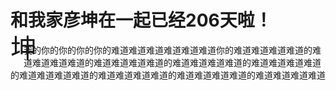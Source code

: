 <!DOCTYPE html>
<html lang="en">
<head>
    <meta charset="UTF-8">
    <title>梦幻南泉——遇见Mr.right</title>
    <style type="text/css">
        span
        {
           float:left;
           width:0.5em;
           font-size:300%;
           font-family:algerian,courier;
           line-height:60%;
         }
        
    <style>
       .center
{
margin:auto;
width:90%;
}

div.background
{
  width: 1000px;
  height: 226px;
  background: url('/2.jpg');
  border: 1px solid black;
  background-color:blue
}

div.transbox
{
  width: 850px;
  height: 184px;
  margin:30px;
  background-color:white
  border: 1px solid black;
  
  filter:alpha(opacity=40);
 
  opacity:0.4;
}

div.transbox p
{
  margin: 30px 30px;
}
</style>
</head>
<body>

<h1>和我家彦坤在一起已经206天啦！</h1>
<div class="center">
<div class="background">
<div class="transbox">

<p><span>坤</span>
我的你的你的你的你的难道难道难道难道难道难道你的难道难道难道难道的难道难道难道难道的难道难道难道难道的难道难道难道难道的难道难道难道难道的难道难道难道难道的难道难道难道难道的难道难道难道难道的难道难道难道难道
</p>
</div>
</div>
</div>
</body>
</html>

